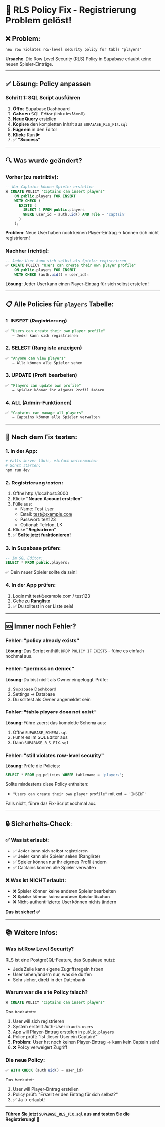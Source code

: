 # 🔧 RLS Policy Fix - Registrierung Problem gelöst!

## ❌ Problem:
```
new row violates row-level security policy for table "players"
```

**Ursache:** Die Row Level Security (RLS) Policy in Supabase erlaubt keine neuen Spieler-Einträge.

---

## ✅ Lösung: Policy anpassen

### Schritt 1: SQL Script ausführen

1. **Öffne** Supabase Dashboard
2. **Gehe zu** SQL Editor (links im Menü)
3. **Neue Query** erstellen
4. **Kopiere** den kompletten Inhalt aus `SUPABASE_RLS_FIX.sql`
5. **Füge ein** in den Editor
6. **Klicke** Run ▶️
7. ✅ **"Success"**

---

## 🔍 Was wurde geändert?

### Vorher (zu restriktiv):
```sql
-- Nur Captains können Spieler erstellen
❌ CREATE POLICY "Captains can insert players"
    ON public.players FOR INSERT
    WITH CHECK (
      EXISTS (
        SELECT 1 FROM public.players 
        WHERE user_id = auth.uid() AND role = 'captain'
      )
    );
```

**Problem:** Neue User haben noch keinen Player-Eintrag → können sich nicht registrieren!

### Nachher (richtig):
```sql
-- Jeder User kann sich selbst als Spieler registrieren
✅ CREATE POLICY "Users can create their own player profile"
    ON public.players FOR INSERT
    WITH CHECK (auth.uid() = user_id);
```

**Lösung:** Jeder User kann einen Player-Eintrag für sich selbst erstellen!

---

## 📋 Alle Policies für `players` Tabelle:

### 1. INSERT (Registrierung)
```sql
✅ "Users can create their own player profile"
   → Jeder kann sich registrieren
```

### 2. SELECT (Rangliste anzeigen)
```sql
✅ "Anyone can view players"
   → Alle können alle Spieler sehen
```

### 3. UPDATE (Profil bearbeiten)
```sql
✅ "Players can update own profile"
   → Spieler können ihr eigenes Profil ändern
```

### 4. ALL (Admin-Funktionen)
```sql
✅ "Captains can manage all players"
   → Captains können alle Spieler verwalten
```

---

## 🧪 Nach dem Fix testen:

### 1. In der App:
```bash
# Falls Server läuft, einfach weitermachen
# Sonst starten:
npm run dev
```

### 2. Registrierung testen:
1. Öffne http://localhost:3000
2. Klicke **"Neuen Account erstellen"**
3. Fülle aus:
   - Name: Test User
   - Email: test@example.com
   - Passwort: test123
   - Optional: Telefon, LK
4. Klicke **"Registrieren"**
5. ✅ **Sollte jetzt funktionieren!**

### 3. In Supabase prüfen:
```sql
-- Im SQL Editor:
SELECT * FROM public.players;
```
✅ Dein neuer Spieler sollte da sein!

### 4. In der App prüfen:
1. Login mit test@example.com / test123
2. Gehe zu **Rangliste**
3. ✅ Du solltest in der Liste sein!

---

## 🆘 Immer noch Fehler?

### Fehler: "policy already exists"
**Lösung:** Das Script enthält `DROP POLICY IF EXISTS` - führe es einfach nochmal aus.

### Fehler: "permission denied"
**Lösung:** Du bist nicht als Owner eingeloggt. Prüfe:
1. Supabase Dashboard
2. Settings → Database
3. Du solltest als Owner angemeldet sein

### Fehler: "table players does not exist"
**Lösung:** Führe zuerst das komplette Schema aus:
1. Öffne `SUPABASE_SCHEMA.sql`
2. Führe es im SQL Editor aus
3. Dann `SUPABASE_RLS_FIX.sql`

### Fehler: "still violates row-level security"
**Lösung:** Prüfe die Policies:
```sql
SELECT * FROM pg_policies WHERE tablename = 'players';
```

Sollte mindestens diese Policy enthalten:
- `"Users can create their own player profile"` mit `cmd = 'INSERT'`

Falls nicht, führe das Fix-Script nochmal aus.

---

## 🔒 Sicherheits-Check:

### ✅ Was ist erlaubt:
- ✅ Jeder kann sich selbst registrieren
- ✅ Jeder kann alle Spieler sehen (Rangliste)
- ✅ Spieler können nur ihr eigenes Profil ändern
- ✅ Captains können alle Spieler verwalten

### ❌ Was ist NICHT erlaubt:
- ❌ Spieler können keine anderen Spieler bearbeiten
- ❌ Spieler können keine anderen Spieler löschen
- ❌ Nicht-authentifizierte User können nichts ändern

**Das ist sicher! ✅**

---

## 📚 Weitere Infos:

### Was ist Row Level Security?
RLS ist eine PostgreSQL-Feature, das Supabase nutzt:
- Jede Zeile kann eigene Zugriffsregeln haben
- User sehen/ändern nur, was sie dürfen
- Sehr sicher, direkt in der Datenbank

### Warum war die alte Policy falsch?
```sql
❌ CREATE POLICY "Captains can insert players"
```

Das bedeutete:
1. User will sich registrieren
2. System erstellt Auth-User in `auth.users`
3. App will Player-Eintrag erstellen in `public.players`
4. Policy prüft: "Ist dieser User ein Captain?"
5. **Problem:** User hat noch keinen Player-Eintrag → kann kein Captain sein!
6. ❌ Policy verweigert Zugriff

### Die neue Policy:
```sql
✅ WITH CHECK (auth.uid() = user_id)
```

Das bedeutet:
1. User will Player-Eintrag erstellen
2. Policy prüft: "Erstellt er den Eintrag für sich selbst?"
3. ✅ Ja → erlaubt!

---

**Führen Sie jetzt `SUPABASE_RLS_FIX.sql` aus und testen Sie die Registrierung! 🎾**

